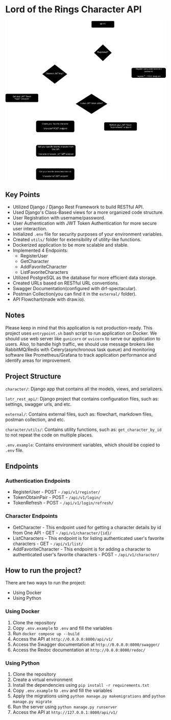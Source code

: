 # Lord of the Rings Character API

![API Flowchart](external/lotr-rest-api-flowchart.png)

## Key Points
- Utilized Django / Django Rest Framework to build RESTful API.
- Used Django's Class-Based views for a more organized code structure.
- User Registration with username/password.
- User Authentication with JWT Token Authentication for more secure user interaction.
- Initialized `.env` file for security purposes of your environment variables.
- Created `utils/` folder for extensibility of utility-like functions.
- Dockerized application to be more scalable and stable.
- Implemented 4 Endpoints:
    - RegisterUser
    - GetCharacter
    - AddFavoriteCharacter
    - ListFavoriteCharacters
- Utilized PostgreSQL as the database for more efficient data storage.
- Created URLs based on RESTful URL conventions.
- Swagger Documentation(configured with drf-spectacular).
- Postman Collection(you can find it in the `external/` folder).
- API Flowchart(made with draw.io).

## Notes
Please keep in mind that this application is not production-ready. This project uses `entrypoint.sh` bash script to run application on Docker. We should use web server like `gunicorn` or `uvicorn` to serve our application to users. Also, to handle high traffic, we should use message brokers like RabbitMQ/Redis with Celery(asynchronous task queue) and monitoring software like Prometheus/Grafana to track application performance and identify areas for improvement.

## Project Structure

`character/`: Django app that contains all the models, views, and serializers.

`lotr_rest_api/`: Django project that contains configuration files, such as: settings, swagger urls, and etc.

`external/`: Contains external files, such as: flowchart, markdown files, postman collection, and etc.

`character/utils/`: Contains utility functions, such as: `get_character_by_id` to not repeat the code on multiple places.

`.env.example`: Contains environment variables, which should be copied to `.env` file.

## Endpoints

### Authentication Endpoints
- RegisterUser - POST - `/api/v1/register/`
- TokenObtainPair - POST - `/api/v1/login/`
- TokenRefresh - POST - `/api/v1/login/refresh/`

### Character Endpoints
- GetCharacter - This endpoint used for getting a character details by id from One API - GET - `/api/v1/character/{id}/`
- ListCharacters - This endpoint is for listing authenticated user's favorite characters - GET - `/api/v1/list/`
- AddFavoriteCharacter - This endpoint is for adding a character to authenticated user's favorite characters - POST - `/api/v1/character/`

## How to run the project?

There are two ways to run the project:
- Using Docker
- Using Python

### Using Docker

1. Clone the repository
2. Copy `.env.example` to `.env` and fill the variables
3. Run `docker compose up --build`
4. Access the API at `http://0.0.0.0:8000/api/v1/`
5. Access the Swagger documentation at `http://0.0.0.0:8000/swagger/`
6. Access the Redoc documentation at `http://0.0.0:8000/redoc/`

### Using Python
1. Clone the repository
2. Create a virtual environment
3. Install the dependencies using `pip install -r requirements.txt`
4. Copy `.env.example` to `.env` and fill the variables
5. Apply the migrations using `python manage.py makemigrations` and `python manage.py migrate`
6. Run the server using `python manage.py runserver`
7. Access the API at `http://127.0.0.1:8000/api/v1/`